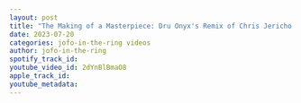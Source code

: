 ```yaml
---
layout: post
title: "The Making of a Masterpiece: Dru Onyx's Remix of Chris Jericho's 'Judas"
date: 2023-07-20
categories: jofo-in-the-ring videos
author: jofo-in-the-ring
spotify_track_id: 
youtube_video_id: 2dYnBlBmaO8
apple_track_id: 
youtube_metadata: 
---
```

